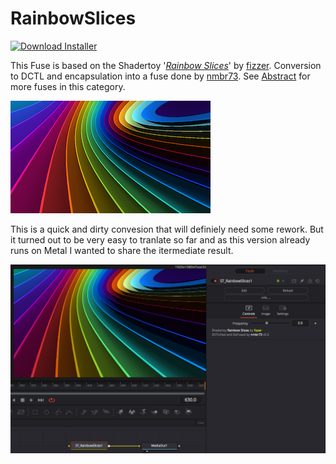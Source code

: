 # RainbowSlices
<a href="RainbowSlices-Installer.lua" download><img alt="Download Installer" src="https://img.shields.io/static/v1?label=Download&message=RainbowSlices-Installer.lua&color=blue" /></a>

This Fuse is based on the Shadertoy '_[Rainbow Slices](https://www.shadertoy.com/view/XdsGD4)_' by [fizzer](https://www.shadertoy.com/user/fizzer). Conversion to DCTL and encapsulation into a fuse done by [nmbr73](../../Site/Profiles/nmbr73.md). See [Abstract](README.md) for more fuses in this category.

[![RainbowSlices Thumbnail](RainbowSlices.png)](https://www.shadertoy.com/view/XdsGD4 "View on Shadertoy.com")



<!-- +++ DO NOT REMOVE THIS COMMENT +++ DO NOT ADD OR EDIT ANY TEXT BEFORE THIS LINE +++ IT WOULD BE A REALLY BAD IDEA +++ -->

This is a quick and dirty convesion that will definiely need some rework. But it turned out to be very easy to tranlate so far and as this version already runs on Metal I wanted to share the itermediate result.


![screenshot](RainbowSlices_screenshot.png "RainbowSlices.fuse in DaVinci Resolve")

<!-- +++ DO NOT REMOVE THIS COMMENT +++ DO NOT EDIT ANY TEXT THAT COMES AFTER THIS LINE +++ TRUST ME: JUST DON'T DO IT +++ -->

